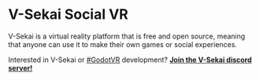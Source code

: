 # V-Sekai Social VR

V-Sekai is a virtual reality platform that is free and open source, meaning that anyone can use it to make their own games or social experiences.

Interested in V-Sekai or [#GodotVR](https://twitter.com/hashtag/godotvr) development? **[ Join the V-Sekai discord server!](https://discord.gg/7BQDHesck8)**
